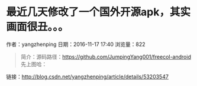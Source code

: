 # 最近几天修改了一个国外开源apk，其实画面很丑。。。
作者：yangzhenping
日期：2016-11-17 17:40
浏览量：822
> 简介：源码路径：https://github.com/JumpingYang001/freecol-android
先上图哈：

 链接：http://blog.csdn.net/yangzhenping/article/details/53203547
